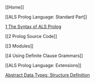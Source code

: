 [[Home]]

[[ALS Prolog Language: Standard Part]]

[1 The Syntax of ALS Prolog](https://github.com/AppliedLogicSystems/ALSProlog/wiki/ALS-Prolog-Language%3A-Standard-Part#1-Syntax)

[[2 Prolog Source Code]]

[[3 Modules]]

[[4 Using Definite Clause Grammars]]

[[ALS Prolog Language: Extensions]]

[ Abstract Data Types: Structure Definition](https://github.com/AppliedLogicSystems/ALSProlog/wiki/ALS-Prolog-Language%3-Extensions#1-Abstract)